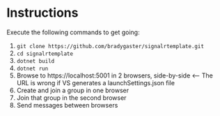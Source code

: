 # Instructions

Execute the following commands to get going:

1. `git clone https://github.com/bradygaster/signalrtemplate.git`
1. `cd signalrtemplate`
1. `dotnet build`
1. `dotnet run`
1. Browse to https://localhost:5001 in 2 browsers, side-by-side <-- The URL is wrong if VS generates a launchSettings.json file
1. Create and join a group in one browser
1. Join that group in the second browser
1. Send messages between browsers
